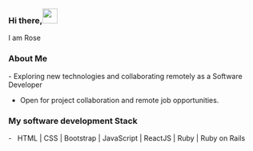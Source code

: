 ### Hi there,<img src="https://raw.githubusercontent.com/<OWNER>/<OWNER>/master/<GIF_NAME>.gif" width="30px">

 I am Rose

<h3> About Me </h3>
- Exploring new technologies and collaborating remotely as a Software Developer

- Open for project collaboration and remote job opportunities. 

<h3>My software development Stack </h3>
- &nbsp; HTML | CSS | Bootstrap | JavaScript | ReactJS | Ruby | Ruby on Rails
